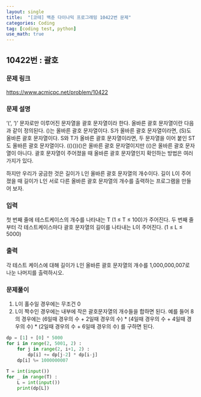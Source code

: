```yaml
---
layout: single
title:  "[코테] 백준 다이나믹 프로그래밍 10422번 문제"
categories: Coding
tag: [coding test, python]
use_math: true
---
```


## 10422번 : 괄호
### 문제 링크
<https://www.acmicpc.net/problem/10422>

### 문제 설명
‘(‘, ‘)’ 문자로만 이루어진 문자열을 괄호 문자열이라 한다. 올바른 괄호 문자열이란 다음과 같이 정의된다. ()는 올바른 괄호 문자열이다. S가 올바른 괄호 문자열이라면, (S)도 올바른 괄호 문자열이다. S와 T가 올바른 괄호 문자열이라면, 두 문자열을 이어 붙인 ST도 올바른 괄호 문자열이다. (()())()은 올바른 괄호 문자열이지만 (()은 올바른 괄호 문자열이 아니다. 괄호 문자열이 주어졌을 때 올바른 괄호 문자열인지 확인하는 방법은 여러 가지가 있다.

하지만 우리가 궁금한 것은 길이가 L인 올바른 괄호 문자열의 개수이다. 길이 L이 주어졌을 때 길이가 L인 서로 다른 올바른 괄호 문자열의 개수를 출력하는 프로그램을 만들어 보자.

### 입력
첫 번째 줄에 테스트케이스의 개수를 나타내는 T (1 ≤ T ≤ 100)가 주어진다. 두 번째 줄부터 각 테스트케이스마다 괄호 문자열의 길이를 나타내는 L이 주어진다. (1 ≤ L ≤ 5000) 

### 출력
각 테스트 케이스에 대해 길이가 L인 올바른 괄호 문자열의 개수를 1,000,000,007로 나눈 나머지를 출력하시오.

### 문제풀이
1. L이 홀수일 경우에는 무조건 0
2. L이 짝수인 경우에는 내부에 작은 괄호문자열의 개수들을 합하면 된다. 예를 들어 8의 경우에는 (6일때 경우의 수 + 2일때 경우의 수) * (4일때 경우의 수 + 4일때 경우의 수) * (2일때 경우의 수 + 6일때 경우의 수) 를 구하면 된다. 


```python
dp = [1] + [0] * 5000
for i in range(2, 5001, 2) : 
    for j in range(2, i+1, 2) : 
        dp[i] += dp[j-2] * dp[i-j]
    dp[i] %= 1000000007
    
T = int(input())
for _ in range(T) : 
    L = int(input())
    print(dp[L])
```
